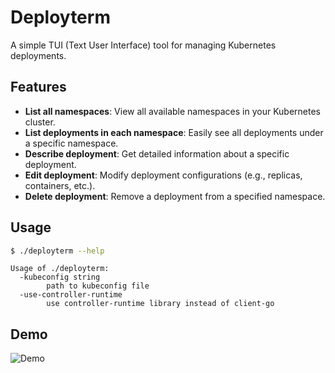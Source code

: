 # Deployterm
A simple TUI (Text User Interface) tool for managing Kubernetes deployments.

## Features
- **List all namespaces**: View all available namespaces in your Kubernetes cluster.
- **List deployments in each namespace**: Easily see all deployments under a specific namespace.
- **Describe deployment**: Get detailed information about a specific deployment.
- **Edit deployment**: Modify deployment configurations (e.g., replicas, containers, etc.).
- **Delete deployment**: Remove a deployment from a specified namespace.

## Usage
```sh
$ ./deployterm --help
```

```
Usage of ./deployterm:
  -kubeconfig string
        path to kubeconfig file
  -use-controller-runtime
        use controller-runtime library instead of client-go
```

## Demo
![Demo](screen_recording.gif)
